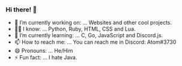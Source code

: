 ### Hi there! 👋

- 🔭 I’m currently working on: ... Websites and other cool projects.
- 👨‍🎓 I know: ... Python, Ruby, HTML, CSS and Lua.
- 🌱 I’m currently learning: ... C, Go, JavaScript and Discord.js.
- 📫 How to reach me: ... You can reach me in Discord: Atom#3730
- 😄 Pronouns: ... He/Him
- ⚡ Fun fact: ... I hate Java.
